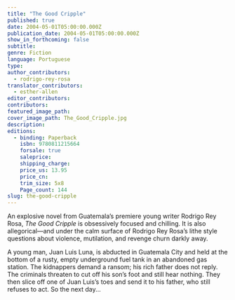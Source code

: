 ```yaml
---
title: "The Good Cripple"
published: true
date: 2004-05-01T05:00:00.000Z
publication_date: 2004-05-01T05:00:00.000Z
show_in_forthcoming: false
subtitle:
genre: Fiction
language: Portuguese
type:
author_contributors:
  - rodrigo-rey-rosa
translator_contributors:
  - esther-allen
editor_contributors:
contributors:
featured_image_path:
cover_image_path: The_Good_Cripple.jpg
description:
editions:
  - binding: Paperback
    isbn: 9780811215664
    forsale: true
    saleprice:
    shipping_charge:
    price_us: 13.95
    price_cn:
    trim_size: 5x8
    Page_count: 144
slug: the-good-cripple
---
```


An explosive novel from Guatemala’s premiere young writer Rodrigo Rey Rosa, _The Good Cripple_ is obsessively focused and chilling. It is also allegorical––and under the calm surface of Rodrigo Rey Rosa’s lithe style questions about violence, mutilation, and revenge churn darkly away.

A young man, Juan Luis Luna, is abducted in Guatemala City and held at the bottom of a rusty, empty underground fuel tank in an abandoned gas station. The kidnappers demand a ransom; his rich father does not reply. The criminals threaten to cut off his son’s foot and still hear nothing. They then slice off one of Juan Luis’s toes and send it to his father, who still refuses to act. So the next day...

